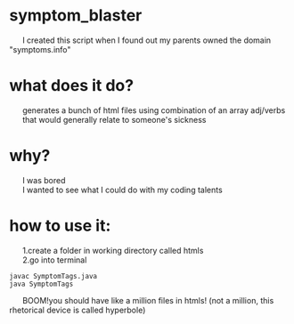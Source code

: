 # symptom_blaster
&nbsp;&nbsp;&nbsp;&nbsp;&nbsp;&nbsp;I created this script when I found out my parents owned the domain "symptoms.info"
<br>
# what does it do?
&nbsp;&nbsp;&nbsp;&nbsp;&nbsp;&nbsp;generates a bunch of html files using combination of an array adj/verbs <br>
&nbsp;&nbsp;&nbsp;&nbsp;&nbsp;&nbsp;that would generally relate to someone's sickness <br>
# why?
&nbsp;&nbsp;&nbsp;&nbsp;&nbsp;&nbsp;I was bored <br>
&nbsp;&nbsp;&nbsp;&nbsp;&nbsp;&nbsp;I wanted to see what I could do with my coding talents <br>
# how to use it:
&nbsp;&nbsp;&nbsp;&nbsp;&nbsp;&nbsp;1.create a folder in working directory called htmls <br>
&nbsp;&nbsp;&nbsp;&nbsp;&nbsp;&nbsp;2.go into terminal <br>
```
javac SymptomTags.java
java SymptomTags
```
&nbsp;&nbsp;&nbsp;&nbsp;&nbsp;&nbsp;BOOM!you should have like a million files in htmls! (not a million, this rhetorical device is called hyperbole)
